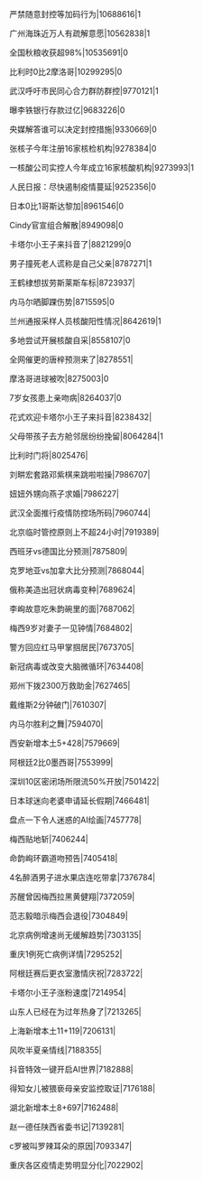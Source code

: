 严禁随意封控等加码行为|10688616|1

广州海珠近万人有疏解意愿|10562838|1

全国秋粮收获超98%|10535691|0

比利时0比2摩洛哥|10299295|0

武汉呼吁市民同心合力群防群控|9770121|1

曝李铁银行存款过亿|9683226|0

央媒解答谁可以决定封控措施|9330669|0

张核子今年注册16家核检机构|9278384|0

一核酸公司实控人今年成立16家核酸机构|9273993|1

人民日报：尽快遏制疫情蔓延|9252356|0

日本0比1哥斯达黎加|8961546|0

Cindy官宣组合解散|8949098|0

卡塔尔小王子来抖音了|8821299|0

男子撞死老人谎称是自己父亲|8787271|1

王鹤棣想拔劳斯莱斯车标|8723937|

内马尔晒脚踝伤势|8715595|0

兰州通报采样人员核酸阳性情况|8642619|1

多地尝试开展核酸自采|8558107|0

全网催更的唐梓预测来了|8278551|

摩洛哥进球被吹|8275003|0

7岁女孩患上亲吻病|8264037|0

花式欢迎卡塔尔小王子来抖音|8238432|

父母带孩子去方舱邻居纷纷挽留|8064284|1

比利时门将|8025476|

刘畊宏套路邓紫棋来跳啦啦操|7986707|

妞妞外甥向燕子求婚|7986227|

武汉全面推行疫情防控场所码|7960744|

北京临时管控原则上不超24小时|7919389|

西班牙vs德国比分预测|7875809|

克罗地亚vs加拿大比分预测|7868044|

俄称美造出冠状病毒变种|7689624|

李峋故意吃朱韵碗里的面|7687062|

梅西9岁对妻子一见钟情|7684802|

警方回应红马甲掌掴居民|7673705|

新冠病毒或改变大脑微循环|7634408|

郑州下拨2300万救助金|7627465|

戴维斯2分钟破门|7610307|

内马尔胜利之舞|7594070|

西安新增本土5+428|7579669|

阿根廷2比0墨西哥|7553999|

深圳10区密闭场所限流50%开放|7501422|

日本球迷向老婆申请延长假期|7466481|

盘点一下令人迷惑的AI绘画|7457778|

梅西贴地斩|7406244|

命韵峋环霸道吻预告|7405418|

4名醉酒男子进水果店连吃带拿|7376784|

苏醒曾因梅西拉黑黄健翔|7372059|

范志毅暗示梅西会退役|7304849|

北京病例增速尚无缓解趋势|7303135|

重庆1例死亡病例详情|7295252|

阿根廷赛后更衣室激情庆祝|7283722|

卡塔尔小王子涨粉速度|7214954|

山东人已经在为过年热身了|7213265|

上海新增本土11+119|7206131|

风吹半夏亲情线|7188355|

抖音特效一键开启AI世界|7182888|

得知女儿被猥亵母亲安监控取证|7176188|

湖北新增本土8+697|7162488|

赵一德任陕西省委书记|7139281|

c罗被叫罗辣耳朵的原因|7093347|

重庆各区疫情走势明显分化|7022902|

